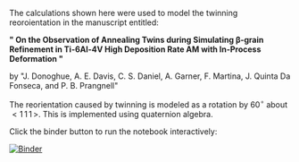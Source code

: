 The calculations shown here were used to model the twinning reoroientation in the manuscript entitled:

**" On the Observation of Annealing Twins during Simulating β-grain Refinement in Ti-6Al-4V High Deposition Rate AM with In-Process Deformation "**

by "J. Donoghue, A. E. Davis, C. S. Daniel, A. Garner, F. Martina, J. Quinta Da Fonseca, and P. B. Prangnell"

The reorientation caused by twinning is modeled as a rotation by $60^\circ$ about $<1\, 1\, 1\,>$. This is implemented using quaternion algebra.

Click the binder button to run the notebook interactively:

[![Binder](https://mybinder.org/badge_logo.svg)](https://mybinder.org/v2/gh/LightForm-group/cubic-twinning-model.git/master)
